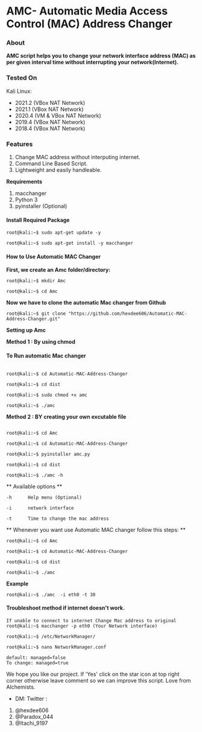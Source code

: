 # AMC- Automatic Media Access Control (MAC) Address Changer 

### **About**

**AMC script helps you to change your network interface address (MAC) as per given interval time without interrupting your network(Internet).**



### Tested On 

 Kali Linux:
 - 2021.2 (VBox      NAT Network) 
 - 2021.1 (VBox      NAT Network) 
 - 2020.4 (VM & VBox NAT Network)
 - 2019.4 (VBox      NAT Network)
 - 2018.4 (VBox      NAT Network)
 



### **Features** 

1. Change MAC address without interputing internet.
2. Command Line Based Script.
3. Lightweight and easily handleable.





**Requirements**

1. macchanger 
2. Python 3 
3. pyinstaller (Optional)




#### Install Required Package
```console
root@kali:~$ sudo apt-get update -y

root@kali:~$ sudo apt-get install -y macchanger
```


#### How to Use Automatic MAC Changer

**First, we create an Amc folder/directory:**
```console
root@kali:~$ mkdir Amc 

root@kali:~$ cd Amc
```

**Now we have to clone the automatic Mac changer from Github**
```console
root@kali:~$ git clone "https://github.com/hexdee606/Automatic-MAC-Address-Changer.git"
```
**Setting up Amc**

**Method 1 : By using chmod**

#### **To Run automatic Mac changer**
```console

root@kali:~$ cd Automatic-MAC-Address-Changer

root@kali:~$ cd dist

root@kali:~$ sudo chmod +x amc  

root@kali:~$ ./amc
```


**Method 2 : BY creating your own excutable file**
```console 

root@kali:~$ cd Amc

root@kali:~$ cd Automatic-MAC-Address-Changer

root@kali:~$ pyinstaller amc.py

root@kali:~$ cd dist

root@kali:~$ ./amc -h

```
 ** Available options **
 
    -h      Help menu (Optional)
    
    -i      network interface
    
    -t      Time to change the mac address 


** Whenever you want use Automatic MAC changer follow this steps: **
```console
root@kali:~$ cd Amc

root@kali:~$ cd Automatic-MAC-Address-Changer

root@kali:~$ cd dist

root@kali:~$ ./amc

```

**Example**
```console
root@kali:~$ ./amc  -i eth0 -t 30
```


#### Troubleshoot method if internet doesn't work.
```console
If unable to connect to internet Change Mac address to original
root@kali:~$ macchanger -p eth0 (Your Network interface)

root@kali:~$ /etc/NetworkManager/ 

root@kali:~$ nano NetworkManager.conf 

default: managed=false
To change: managed=true

```
We hope you like our project. If 'Yes' click on the star icon at top right corner otherwise leave comment so we can improve this script.
Love from Alchemists.
* DM: Twitter :  
1. @hexdee606
2. @Paradox_044
3. @Itachi_9197


 


